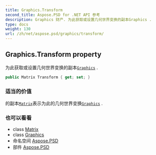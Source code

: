 ```yaml
---
title: Graphics.Transform
second_title: Aspose.PSD for .NET API 参考
description: Graphics 财产. 为此获取或设置几何世界变换的副本Graphics .
type: docs
weight: 130
url: /zh/net/aspose.psd/graphics/transform/
---
```

## Graphics.Transform property

为此获取或设置几何世界变换的副本[`Graphics`](../) .

```csharp
public Matrix Transform { get; set; }
```

### 适当的价值

的副本[`Matrix`](../../matrix/)表示为此的几何世界变换[`Graphics`](../) .

### 也可以看看

* class [Matrix](../../matrix/)
* class [Graphics](../)
* 命名空间 [Aspose.PSD](../../graphics/)
* 部件 [Aspose.PSD](../../../)


